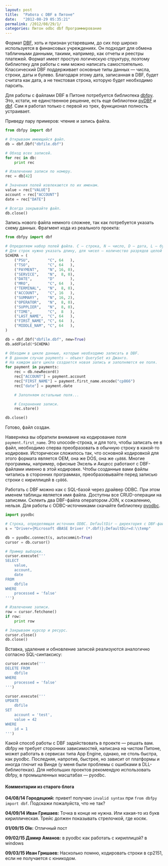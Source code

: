 ```yaml
---
layout: post
title:  "Работа с DBF в Питоне"
date:   "2012-08-29 05:35:21"
permalink: /2012/08/29/1/
categories: Питон odbc dbf Программирование
---
```


Формат [DBF](http://ru.wikipedia.org/wiki/DBF), хоть и признан
устаревшим, до сих пор широко используется в финансовых
учреждениях. Он подходит для обмена табличными данными, такими,
например, как отчеты и реестры платежей. Формат имеет простую
логическую структуру, поэтому библиотеку для работы с ним можно
написать самостоятельно. Классический DBF поддерживает основные типы
данных — числа, строки, даты и булево. Благодаря этому дата,
записанная в DBF, будет считата как дата, а не текстовая строка,
которую будет необходимо парсить.

Для работы с файлами DBF в Питоне потребуется библиотека
[dbfpy](http://dbfpy.sourceforge.net/). Это, кстати, не единственное
решение, есть еще библиотеки
[pyDBF](http://pypi.python.org/pypi/pyDBF/) и
[dbf](http://pypi.python.org/pypi/dbf/). Сам я работал только с первой
из трех, функционал полность устраивает.

Приведу пару примеров: чтение и запись файла.

```python
from dbfpy import dbf

# Открываем имеющийся файл.
db = dbf.Dbf("dbfile.dbf")

# Обход всех записей.
for rec in db:
    print rec

# Извлечение записи по номеру.
rec = db[42]

# Значения полей извлекаются по их именам.
value = rec["VALUE"]
account = rec["ACCOUNT"]
date = rec["DATE"]

# Всегда закрывайте файл.
db.close()
```

Запись нового файла немного сложнее, так как потребуется указать схему
данных. Фрагмент кода из реального проекта:

```python
from dbfpy import dbf

# Определяем набор полей файла. C — строка, N — число, D — дата, L — булево.
# Для строк нужно указать длину, для чисел — количество разрядов целой и дробной частей.
SCHEMA = (
    ("PSU",        "C", 64   ),
    ("TSO",        "C", 64   ),
    ("PAYMENT",    "N", 16, 0),
    ("SERVICE",    "N",  8, 0),
    ("DATE",       "D"       ),
    ("MRO",        "C", 64   ),
    ("TERMINAL",   "N",  8, 0),
    ("ACCOUNT",    "C", 16   ),
    ("SUMMARY",    "N", 16, 2),
    ("OPERATOR",   "N",  8, 0),
    ("SUPPLIER",   "N",  8, 0),
    ("TIME",       "C",  8   ),
    ("LAST_NAME",  "C", 64   ),
    ("FIRST_NAME", "C", 64   ),
    ("MIDDLE_NAM", "C", 64   ),
)

db = dbf.Dbf("dbfile.dbf", new=True)
db.addField(*SCHEMA)

# Обходим в цикле данные, которые необходимо записать в DBF.
# В данном случае payments — объект QuerySet из Джанго.
# На каждом шаге цикла создается новая запись и заполняются ее поля.
for payment in payments:
    rec = db.newRecord()
    rec["ACCOUNT"] = payment.account
    rec["FIRST_NAME"] = payment.first_name.encode("cp866")
    rec["date"] = payment.date

    # Заполняем остальные поля...

    # Сохранение записи.
    rec.store()

db.close()
```

Готово, файл создан.

Наверняка вы обратили внимание на кодирование поля
`payment.first_name`. Это unocode-строка, и для того, чтобы записать
ее в файл, необходимо сперва преобразовать в обычную строку в какой-то
кодировке. Исторически сложилось так, что основной кодировкой для
этого формата является OEM, она же DOS, она же `cp866`. Многие
программы, например, офисные Эксель и Акцесс работают с DBF-файлами
именно в этой кодировке. Чтобы созданные вами файлы читались в
сторонних программах, преобразовывайте перед записью строки с
кириллицей в `cp866`.

Работать с DBF можно как с SQL-базой через драйвер ODBC. При этом
именем таблицы является имя файла. Доступны все CRUD-операции на
записями. Склеить два DBF-файла оператором JOIN, к сожалению,
нельзя. Для работы с ODBC-источниками скачайте библиотеку
[pyodbc](http://code.google.com/p/pyodbc/).

```python
import pyodbc

# Строка, определяющая источник ODBC. DefaultDir — директория с DBF-файлом.
s = "Driver={Microsoft dBASE Driver (*.dbf)};DefaultDir=d:\\temp"

db = pyodbc.connect(s, autocommit=True)
cursor = db.cursor()

# Пример выборки.
cursor.execute('''
SELECT
    value,
    account,
    date
FROM
    dbfile
WHERE
    processed = 'false'
''')

# Извлечение записи.
row = cursor.fetchone()
if row:
    print row

# Закрываем курсор и ресурс.
cursor.close()
db.close()
```

Вставка, удаление и обновление записей реализуются аналогично согласно
SQL-синтаксису:

```python
cursor.execute('''
DELETE FROM
    dbfile
WHERE
    processed = 'false'
''')

cursor.execute('''
UPDATE
    dbfile
SET
    account = 'test',
    value = 42
WHERE
    id = 1
''')
```

Какой способ работы с DBF задействовать в проекте — решать вам. dbfpy
не требует сторонних зависимостей, написана на чистом Питоне, может
работать в сервисах типа App Engine, однако, не столь быстра, как
pyodbc. Последняя, напротив, быстрее, но зависит от платформы и иногда
глючит на Винде (у меня были проблемы с ошибками в
DLL-библиотеках). Для небольших проектов рекомендую использовать
dbfpy, в промышленных масштабах — pyodbc.


#### Комментарии из старого блога


**04/08/14 Городецкий:** привет! получаю `invalid syntax` при `from
  dbfpy import dbf`. Подскажи пожалуйста, что не так?


**04/09/14 Иван Гришаев:** Точка в конце не нужна.  Или какая-то из
букв кириллическая.  Трейс должен показывать стрелочкой, где косяк.


**01/09/15 Ole:** Отличный пост


**09/02/15 Дамир Аманов:** в pyodbc как работать с кириллицой? в
  windows


**09/03/15 Иван Гришаев:** Насколько помню, кодировать строки в
  cp2151, если не получается с юникодом.
